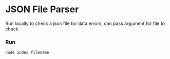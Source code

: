 # JSON File Parser

Run locally to check a json file for data errors, can pass argument for file to check

### Run
`node index filename`